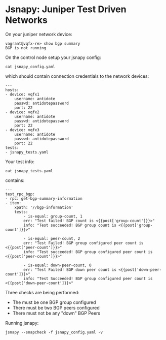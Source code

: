 # Jsnapy: Juniper Test Driven Networks

On your juniper network device:

    vagrant@vqfx-re> show bgp summary 
    BGP is not running

On the control node setup your jsnapy config:

    cat jsnapy_config.yaml

which should contain connection credentials to the network devices:

    ---
    hosts:
    - device: vqfx1
        username: antidote
        passwd: antidotepassword
        port: 22
    - device: vqfx2
        username: antidote
        passwd: antidotepassword
        port: 22
    - device: vqfx3
        username: antidote
        passwd: antidotepassword
        port: 22
    tests:
    - jsnapy_tests.yaml

Your test info:

    cat jsnapy_tests.yaml

contains:

    ---
    test_rpc_bgp:
    - rpc: get-bgp-summary-information
    - item:
        xpath: '//bgp-information'
        tests:
            - is-equal: group-count, 1
            err: "Test failed! BGP count is <{{post['group-count']}}>"
            info: "Test succeeded! BGP group count is <{{post['group-count']}}>"
            
            - is-equal: peer-count, 2
            err: "Test Failed! BGP group configured peer count is <{{post['peer-count']}}>"
            info: "Test succeeded! BGP group configured peer count is <{{post['peer-count']}}>"
            
            - is-equal: down-peer-count, 0
            err: "Test Failed! BGP down peer count is <{{post['down-peer-count']}}>"
            info: "Test Succeeded! BGP group configured peer count is <{{post['down-peer-count']}}>"

Three checks are being performed:

* The must be one BGP group configured
* There must be two BGP peers configured
* There must not be any "down" BGP Peers

Running jsnapy:

    jsnapy --snapcheck -f jsnapy_config.yaml -v

